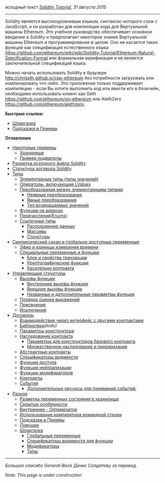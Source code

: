 _исходный текст [Solidity Tutorial](https://github.com/ethereum/wiki/wiki/Solidity-Tutorial), 31 августа 2015_
***
Solidity является высокоуровневым языком, синтаксис которого схож c JavaScript, и он разработан для компиляции кода для Виртуальной машины Ethereum. Это учебное руководство обеспечивает основное введение в Solidity и предполагает некоторое знание Виртуальной машины Ethereum и программирования в целом. Оно не касается таких функций как спецификация естественного языка <https://github.com/ethereum/wiki/wiki/Solidity-Tutorial/Ethereum-Natural-Specification-Format> или формальная верификация и не является заключительной спецификаций языка.

Можно начать использовать Solidity в браузере <http://chriseth.github.io/cpp-ethereum> без потребности загрузжать или компилировать что-либо. Это приложение только поддерживает компиляцию - если Вы хотите выполнить код или ввести его в блокчейн, необходимо использовать клиент как Geth <https://github.com/ethereum/go-ethereum> или AlethZero <https://github.com/ethereum/alethzero>.


**Быстрые ссылки:**

- [Шпаргалка](#cheatsheet)
- [Подсказки и Приемы](#tips-and-tricks)

**Оглавление**

<!-- TOC depth:6 withLinks:1 updateOnSave:1 -->
- [Некоторые примеры](#some-examples)
	- [Хранилище](#storage)
	- [Пример подвалюты](#subcurrency-example)
- [Разметка исходного файла Solidity](#layout-of-a-solidity-source-file)
- [Структура договора Solidity](#structure-of-a-solidity-contract)
- [Типы](#types)
	- [Элементарные типы (типы значений)](#elementary-types-value-types)
	- [Операторы, включающие LValues](#operators-involving-lvalues)
	- [Преобразования между элементарными типами](#conversions-between-elementary-types)
		- [Неявные преобразования](#implicit-conversions)
		- [Явные преобразования](#explicit-conversions)
		- [Тип возвращаемых значений](#type-deduction)
	- [Функции на адресах](#functions-on-addresses)
	- [Перечисления(Enums)](#enums)
	- [Ссылочные типы](#reference-types)
		- [Расположение данных](#data-location)
		- [Массивы](#arrays)
		- [Структуры](#structs)
- [Синтаксический сахар и глобально доступные переменные](#syntactic-sugar-and-globally-available-variables)
	- [Эфир и единицы измерения времени](#ether-and-time-units)
	- [Специальные переменные и функции](#special-variables-and-functions)
		- [Блок и свойства транзакции](#block-and-transaction-properties)
		- [Криптографические функции](#cryptographic-functions)
		- [Касательно контракта](#contract-related)
- [Управляющие структуры](#control-structures)
	- [Вызовы функции](#function-calls)
		- [Внутренние вызовы функции](#internal-function-calls)
		- [Внешние вызовы функции](#external-function-calls)
		- [Названные и дополнительные параметры функции](#named-and-optional-function-parameters)
	- [Порядок оценки выражений](#order-of-evaluation-of-expressions)
	- [Присвоение](#assignment)
	- [Исключения](#exceptions)
- [Договоры](#contracts)
	- [Взаимодействие через интерфейс с другими контрактами](#interfacing-with-other-contracts)
	- [Библиотеки](#libraries)_(todo)_
	- [Параметры конструктора](#constructor-arguments)
	- [Наследование контракта](#contract-inheritance)
		- [Параметры для конструкторов базового контракта](#arguments-for-base-constructors)
		- [Множественное наследование и линеаризация](#multiple-inheritance-and-linearization)
	- [Абстрактные контракты](#abstract-contracts)
	- [Спецификаторы видимости](#visibility-specifiers)
	- [Функции доступа](#accessor-functions)
	- [Функции нейтрализации](#fallback-functions)
	- [Функции модификаторов](#function-modifiers)
	- [Контракты](#constants)
	- [События](#events)
		- [Дополнительные ресурсы для понимания событий:](#additional-resources-for-understanding-events)
- [Разное](#miscellaneous)
	- [Разметка переменных состояния в хранилище](#layout-of-state-variables-in-storage)
	- [Скрытые особенности](#esoteric-features)
	- [Внутреннее - Оптимизатор](#internals-the-optimizer)
	- [Использование компилятора командной строки](#using-the-commandline-compiler)
	- [Подсказки и Приемы](#tips-and-tricks)
	- [Ловушки](#pitfalls)
	- [Шпаргалка](#cheatsheet)
		- [Глобальные переменные](#global-variables)
		- [Спецификаторы видимости для функции](#function-visibility-specifiers)
		- [Модификаторы](#modifiers)
		- [Типы](#types)


***

_Большое спасибо General-Beck Денис Солдатову за перевод._

_Note: This page is under construction_
